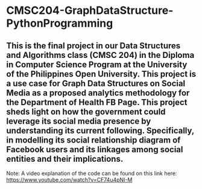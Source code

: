 # CMSC204-GraphDataStructure-PythonProgramming
This is the final project in our Data Structures and Algorithms class (CMSC 204) in the Diploma in Computer Science Program at the University of the Philippines Open University. This project is a use case for Graph Data Structures on Social Media as a proposed analytics methodology  for the Department of Health FB Page. This project sheds light on how the government could leverage its social media presence by understanding its current following. Specifically, in modelling its social relationship diagram of Facebook users and its linkages among social entities and their implications.
-------------------------------------------------------
Note: A video explanation of the code can be found on this link here: https://www.youtube.com/watch?v=CF74u4pNI-M
